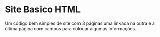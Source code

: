 # Site Basico HTML
Um código bem simples de site com 3 páginas uma linkada na outra e a última página com campos para colocar algumas informações.
